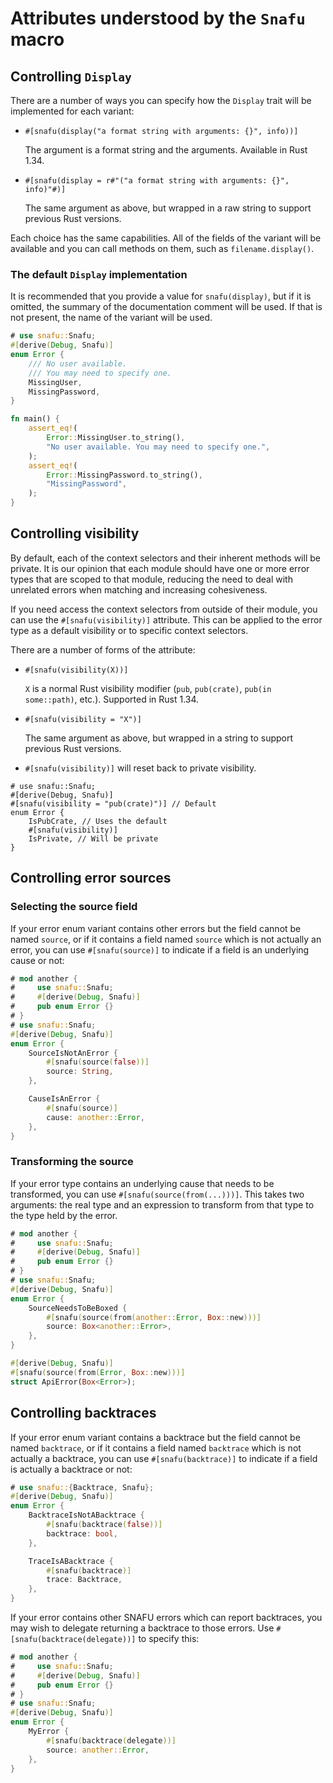 # Attributes understood by the `Snafu` macro

## Controlling `Display`

There are a number of ways you can specify how the `Display` trait
will be implemented for each variant:

- `#[snafu(display("a format string with arguments: {}", info))]`

  The argument is a format string and the arguments. Available in Rust 1.34.

- `#[snafu(display = r#"("a format string with arguments: {}", info)"#)]`

  The same argument as above, but wrapped in a raw string to
  support previous Rust versions.

Each choice has the same capabilities. All of the fields of the
variant will be available and you can call methods on them, such
as `filename.display()`.

### The default `Display` implementation

It is recommended that you provide a value for `snafu(display)`, but
if it is omitted, the summary of the documentation comment will be
used. If that is not present, the name of the variant will be used.

```rust
# use snafu::Snafu;
#[derive(Debug, Snafu)]
enum Error {
    /// No user available.
    /// You may need to specify one.
    MissingUser,
    MissingPassword,
}

fn main() {
    assert_eq!(
        Error::MissingUser.to_string(),
        "No user available. You may need to specify one.",
    );
    assert_eq!(
        Error::MissingPassword.to_string(),
        "MissingPassword",
    );
}
```

## Controlling visibility

By default, each of the context selectors and their inherent
methods will be private. It is our opinion that each module should
have one or more error types that are scoped to that module,
reducing the need to deal with unrelated errors when matching and
increasing cohesiveness.

If you need access the context selectors from outside of their
module, you can use the `#[snafu(visibility)]` attribute. This can
be applied to the error type as a default visibility or to
specific context selectors.

There are a number of forms of the attribute:

- `#[snafu(visibility(X))]`

  `X` is a normal Rust visibility modifier (`pub`, `pub(crate)`,
  `pub(in some::path)`, etc.). Supported in Rust 1.34.

- `#[snafu(visibility = "X")]`

  The same argument as above, but wrapped in a string to support
  previous Rust versions.

- `#[snafu(visibility)]` will reset back to private visibility.

```
# use snafu::Snafu;
#[derive(Debug, Snafu)]
#[snafu(visibility = "pub(crate)")] // Default
enum Error {
    IsPubCrate, // Uses the default
    #[snafu(visibility)]
    IsPrivate, // Will be private
}
```

## Controlling error sources

### Selecting the source field

If your error enum variant contains other errors but the field
cannot be named `source`, or if it contains a field named `source`
which is not actually an error, you can use `#[snafu(source)]` to
indicate if a field is an underlying cause or not:

```rust
# mod another {
#     use snafu::Snafu;
#     #[derive(Debug, Snafu)]
#     pub enum Error {}
# }
# use snafu::Snafu;
#[derive(Debug, Snafu)]
enum Error {
    SourceIsNotAnError {
        #[snafu(source(false))]
        source: String,
    },

    CauseIsAnError {
        #[snafu(source)]
        cause: another::Error,
    },
}
```

### Transforming the source

If your error type contains an underlying cause that needs to be
transformed, you can use `#[snafu(source(from(...)))]`. This takes
two arguments: the real type and an expression to transform from
that type to the type held by the error.

```rust
# mod another {
#     use snafu::Snafu;
#     #[derive(Debug, Snafu)]
#     pub enum Error {}
# }
# use snafu::Snafu;
#[derive(Debug, Snafu)]
enum Error {
    SourceNeedsToBeBoxed {
        #[snafu(source(from(another::Error, Box::new)))]
        source: Box<another::Error>,
    },
}

#[derive(Debug, Snafu)]
#[snafu(source(from(Error, Box::new)))]
struct ApiError(Box<Error>);
```

## Controlling backtraces

If your error enum variant contains a backtrace but the field
cannot be named `backtrace`, or if it contains a field named
`backtrace` which is not actually a backtrace, you can use
`#[snafu(backtrace)]` to indicate if a field is actually a
 backtrace or not:

```rust
# use snafu::{Backtrace, Snafu};
#[derive(Debug, Snafu)]
enum Error {
    BacktraceIsNotABacktrace {
        #[snafu(backtrace(false))]
        backtrace: bool,
    },

    TraceIsABacktrace {
        #[snafu(backtrace)]
        trace: Backtrace,
    },
}
```

If your error contains other SNAFU errors which can report
backtraces, you may wish to delegate returning a backtrace to
those errors. Use `#[snafu(backtrace(delegate))]` to specify this:

```rust
# mod another {
#     use snafu::Snafu;
#     #[derive(Debug, Snafu)]
#     pub enum Error {}
# }
# use snafu::Snafu;
#[derive(Debug, Snafu)]
enum Error {
    MyError {
        #[snafu(backtrace(delegate))]
        source: another::Error,
    },
}
```

